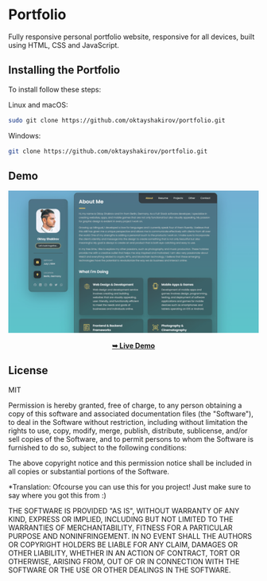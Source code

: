 # Portfolio
Fully responsive personal portfolio website, responsive for all devices, built using HTML, CSS and JavaScript.

## Installing the Portfolio

To install follow these steps:

Linux and macOS:

```bash
sudo git clone https://github.com/oktayshakirov/portfolio.git
```

Windows:

```bash
git clone https://github.com/oktayshakirov/portfolio.git
```

## Demo

![Desktop Demo](./assets/images/projects/portfolio.png "Desktop Demo")

<p align="center">
  <a href="https://oktayshakirov.com"><strong>➥ Live Demo</strong></a>
</p>


## License

MIT

Permission is hereby granted, free of charge, to any person obtaining a copy of this software and associated documentation files (the "Software"), to deal in the Software without restriction, including without limitation the rights to use, copy, modify, merge, publish, distribute, sublicense, and/or sell copies of the Software, and to permit persons to whom the Software is furnished to do so, subject to the following conditions:

The above copyright notice and this permission notice shall be included in all copies or substantial portions of the Software.

*Translation: Ofcourse you can use this for you project! Just make sure to say where you got this from :)

THE SOFTWARE IS PROVIDED "AS IS", WITHOUT WARRANTY OF ANY KIND, EXPRESS OR IMPLIED, INCLUDING BUT NOT LIMITED TO THE WARRANTIES OF MERCHANTABILITY, FITNESS FOR A PARTICULAR PURPOSE AND NONINFRINGEMENT. IN NO EVENT SHALL THE AUTHORS OR COPYRIGHT HOLDERS BE LIABLE FOR ANY CLAIM, DAMAGES OR OTHER LIABILITY, WHETHER IN AN ACTION OF CONTRACT, TORT OR OTHERWISE, ARISING FROM, OUT OF OR IN CONNECTION WITH THE SOFTWARE OR THE USE OR OTHER DEALINGS IN THE SOFTWARE.
